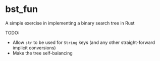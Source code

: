 # bst_fun

A simple exercise in implementing a binary search tree in Rust

TODO:
* Allow `str` to be used for `String` keys (and any other straight-forward implicit conversions)
* Make the tree self-balancing
